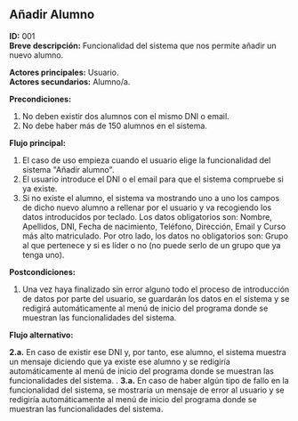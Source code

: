 ## Añadir Alumno

**ID:** 001   
**Breve descripción:** Funcionalidad del sistema que nos permite añadir un nuevo alumno.


**Actores principales:** Usuario.  
**Actores secundarios:** Alumno/a.

**Precondiciones:**

1. No deben existir dos alumnos con el mismo DNI o email.
2. No debe haber más de 150 alumnos en el sistema.



**Flujo principal:**

1. El caso de uso empieza cuando el usuario elige la funcionalidad del sistema "Añadir alumno".
2. El usuario introduce el DNI o el email para que el sistema compruebe si ya existe.
3. Si no existe el alumno, el sistema va mostrando uno a uno los campos de dicho nuevo alumno a rellenar por el usuario y va recogiendo los datos introducidos por teclado. Los datos obligatorios son: Nombre, Apellidos, DNI, Fecha de nacimiento, Teléfono, Dirección, Email y Curso más alto matriculado. Por otro lado, los datos no obligatorios son: Grupo al que pertenece y si es líder o no (no puede serlo de un grupo que ya tenga uno).


**Postcondiciones:**

1. Una vez haya finalizado sin error alguno todo el proceso de introducción de datos por parte del usuario, se guardarán los datos en el sistema y se redigirá automáticamente al menú de inicio del programa donde se muestran las funcionalidades del sistema.  


**Flujo alternativo:**    

**2.a.** En caso de existir ese DNI y, por tanto, ese alumno, el sistema muestra un mensaje diciendo que ya existe ese alumno y se redigiría automáticamente al menú de inicio del programa donde se muestran las funcionalidades del sistema.  .
**3.a.** En caso de haber algún tipo de fallo en la funcionalidad del sistema, se mostraría un mensaje de error al usuario y se redigiría automáticamente al menú de inicio del programa donde se muestran las funcionalidades del sistema.  


